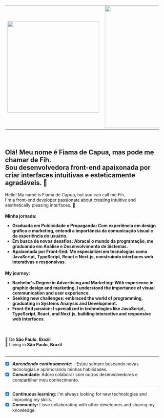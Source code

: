 
<table>
  <tr>
    <td><img width="300px" align="left" src="https://github-readme-stats.vercel.app/api/top-langs/?username=FihCapua&hide=html&layout=compact&theme=aura" /></td>
    <td><img width="400px" align="left" src="https://github-readme-stats.vercel.app/api?username=FihCapua&theme=aura" /></td>
  </tr>   
</table>
</center><br>

<h2 align="left">
Olá!  Meu nome é Fiama de Capua, mas pode me chamar de Fih. <br />
Sou desenvolvedora front-end apaixonada por criar interfaces intuitivas e esteticamente agradáveis. 👋
</h2>
<p align="left">Hello! My name is Fiama de Capua, but you can call me Fih. <br />
  I'm a front-end developer passionate about creating intuitive and aesthetically pleasing interfaces. 👋 
</p>

<h4 align="left">
  Minha jornada:

 - Graduada em Publicidade e Propaganda: Com experiência em design gráfico e marketing, entendi a importância da comunicação visual e da experiência do usuário.
 - Em busca de novos desafios: Abracei o mundo da programação, me graduando em Análise e Desenvolvimento de Sistemas.
 - Apaixonada por Front-End: Me especializei em tecnologias como JavaScript, TypeScript, React e Next.js, construindo interfaces web interativas e responsivas.
</h4>

<h4 align="left">
  My journey:

 - Bachelor's Degree in Advertising and Marketing: With experience in graphic design and marketing, I understood the importance of visual communication and user experience.
 - Seeking new challenges: embraced the world of programming, graduating in Systems Analysis and Development.
 - Front-End passion: I specialized in technologies like JavaScript, TypeScript, React, and Next.js, building interactive and responsive web interfaces.
</h4>
<br />

  📌 De <b>São Paulo</b>, <b>Brazil</b>  <br />
    📌 Living in <b>São Paulo</b>, <b>Brazil</b>  
    <br />
 
---
 - [x] ***Aprendendo continuamente***:  -  Estou sempre buscando novas tecnologias e aprimorando minhas habilidades.
 - [x]   **Comunidade:** Adoro colaborar com outros desenvolvedores e compartilhar meu conhecimento.
---
 - [x] **Continuous learning:** I'm always looking for new technologies and improving my skills.
 - [x]  **Community:** I love collaborating with other developers and sharing my knowledge.
